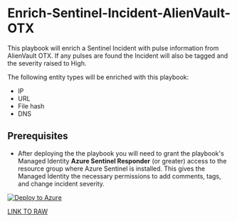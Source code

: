 # Enrich-Sentinel-Incident-AlienVault-OTX

This playbook will enrich a Sentinel Incident with pulse information from AlienVault OTX.  If any pulses are found the Incident will also be tagged and the severity raised to High.

The following entity types will be enriched with this playbook:

- IP
- URL
- File hash
- DNS

## Prerequisites

- After deploying the the playbook you will need to grant the playbook's Managed Identity **Azure Sentinel Responder** (or greater) access to the resource group where Azure Sentinel is installed. This gives the Managed Identity the necessary permissions to add comments, tags, and change incident severity.


[![Deploy to Azure](https://aka.ms/deploytoazurebutton)](https://portal.azure.com/#create/Microsoft.Template/uri/https%3A%2F%2Fraw.githubusercontent.com%2FAzure%2FAzure-Sentinel%2Fmaster%2FPlaybooks%2FEnrich-Sentinel-Incident-AlienVault-OTX%2Fazuredeploy.json)


[LINK TO RAW](#https://raw.githubusercontent.com/Azure/Azure-Sentinel/master/Playbooks/Enrich-Sentinel-Incident-AlienVault-OTX/azuredeploy.json)

